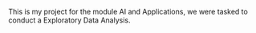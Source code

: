 This is my project for the module AI and Applications, we were tasked to conduct a Exploratory Data Analysis.
